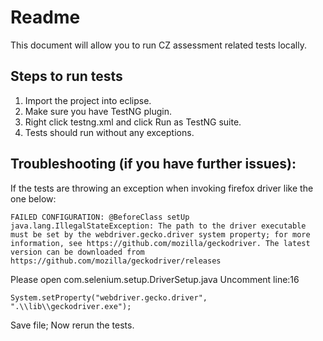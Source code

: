 # Readme

This document will allow you to run CZ assessment related tests locally. 

## Steps to run tests

1. Import the project into eclipse.
2. Make sure you have TestNG plugin.
3. Right click testng.xml and click Run as TestNG suite.
4. Tests should run without any exceptions.


## Troubleshooting (if you have further issues):

If the tests are throwing an exception when invoking firefox driver like the one below:

    FAILED CONFIGURATION: @BeforeClass setUp
    java.lang.IllegalStateException: The path to the driver executable must be set by the webdriver.gecko.driver system property; for more information, see https://github.com/mozilla/geckodriver. The latest version can be downloaded from https://github.com/mozilla/geckodriver/releases

Please open com.selenium.setup.DriverSetup.java
Uncomment line:16

    System.setProperty("webdriver.gecko.driver", ".\\lib\\geckodriver.exe");

Save file; Now rerun the tests.